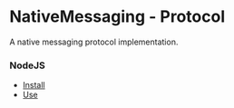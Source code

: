 # NativeMessaging - Protocol
A native messaging protocol implementation.

### NodeJS
* [Install](./Languages/NodeJS/docs/wiki/Install.md)
* [Use](./Languages/NodeJS/docs/wiki/Use.md)
